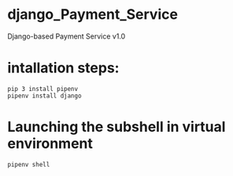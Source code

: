 # django_Payment_Service
Django-based Payment Service v1.0


# intallation steps:
```
pip 3 install pipenv
pipenv install django
```

# Launching the subshell in virtual environment
```
pipenv shell
```